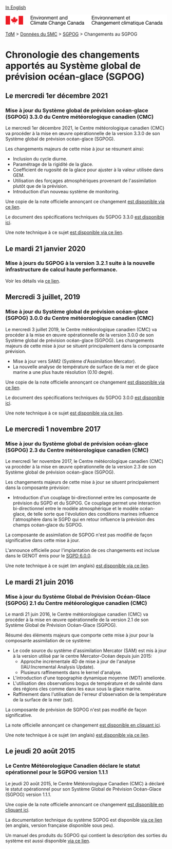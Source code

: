 [In English](changelog_giops_en.md)

![ECCC logo](../../img_eccc-logo.png)

[TdM](../../readme_fr.md) > [Données du SMC](../readme_fr.md) > [SGPOG](readme_giops_fr.md) > Changements au SGPOG

# Chronologie des changements apportés au Système global de prévision océan-glace (SGPOG)

## Le mercredi 1er décembre 2021

### Mise à jour du Système global de prévision océan-glace (SGPOG) 3.3.0 du Centre météorologique canadien (CMC)

Le mercredi 1er décembre 2021, le Centre météorologique canadien (CMC) va procéder à la mise en œuvre opérationnelle de la version 3.3.0 de son Système global de prévision océan-glace (SGPOG).

Les changements majeurs de cette mise à jour se résument ainsi:

* Inclusion du cycle diurne.
* Paramétrage de la rigidité de la glace.
* Coefficient de rugosité de la glace pour ajuster à la valeur utilisée dans GEM.
* Utilisation des forçages atmosphériques provenant de l'assimilation plutôt que de la prévision.
* Introduction d’un nouveau système de monitoring.


Une copie de la note officielle annonçant ce changement [est disponible via ce lien](http://dd.meteo.gc.ca/doc/genots/2021/11/26/NOCN03_CWAO_262118___50159).

Le document des spécifications techniques du SGPOG 3.3.0 [est disponible ici](https://collaboration.cmc.ec.gc.ca/cmc/cmoi/product_guide/docs/tech_specifications/tech_specifications_GIOPS_3.3.0_f.pdf).

Une note technique à ce sujet [est disponible via ce lien](https://collaboration.cmc.ec.gc.ca/cmc/cmoi/product_guide/docs/tech_notes/technote_giops-330_f.pdf).

## Le mardi 21 janvier 2020

### Mise à jours du SGPOG à la version 3.2.1 suite à la nouvelle infrastructure de calcul haute performance. 

Voir les détails via [ce lien](../changelog_multisystems_fr.md).

## Mercredi 3 juillet, 2019

### Mise à jour du Système global de prévision océan-glace (SGPOG) 3.0.0 du Centre météorologique canadien (CMC)

Le mercredi 3 juillet 2019, le Centre météorologique canadien (CMC) va procéder à la mise en œuvre opérationnelle de la version 3.0.0 de son Système global de prévision océan-glace (SGPOG).
Les changements majeurs de cette mise à jour se situent principalement dans la composante prévision.

* Mise à jour vers SAM2 (Système d'Assimilation Mercator).
* La nouvelle analyse de température de surface de la mer et de glace marine a une plus haute résolution (0.10 degré).


Une copie de la note officielle annonçant ce changement [est disponible via ce lien](http://dd.meteo.gc.ca/doc/genots/2019/06/28/NOCN03_CWAO_281844___55878).

Le document des spécifications techniques du SGPOG 3.0.0 [est disponible ici](https://collaboration.cmc.ec.gc.ca/cmc/cmoi/product_guide/docs/tech_specifications/tech_specifications_GIOPS_3.0.0_f.pdf).

Une note technique à ce sujet [est disponible via ce lien](https://collaboration.cmc.ec.gc.ca/cmc/cmoi/product_guide/docs/tech_notes/technote_giops-300_f.pdf).


## Le mercredi 1 novembre 2017

### Mise à jour du Système global de prévision océan-glace (SGPOG) 2.3 du Centre météorologique canadien (CMC)

Le mercredi 1er novembre 2017, le Centre météorologique canadien (CMC) va procéder à la mise en œuvre opérationnelle de la version 2.3 de son Système global de prévision océan-glace (SGPOG).

Les changements majeurs de cette mise à jour se situent principalement dans la composante prévision:

* Introduction d'un couplage bi-directionnel entre les composante de prévision du SGPD et du SGPOG. Ce couplage permet une interaction bi-directionnel entre le modèle atmosphérique et le modèle océan-glace, de telle sorte que l'évolution des conditions marines influence l'atmosphère dans le SGPD qui en retour influence la prévision des champs océan-glace du SGPOG.

La composante de assimilation de SGPOG n'est pas modifié de façon significative dans cette mise à jour.

L'announce officielle pour l'implantation de ces changements est incluse dans le GENOT émis pour le [SGPD 6.0.0](../nwp_gdps/changelog_gdps_fr.md).

Une note technique à ce sujet (en anglais) [est disponible via ce lien](https://collaboration.cmc.ec.gc.ca/cmc/cmoi/product_guide/docs/tech_notes/technote_giops-230_e.pdf).


## Le mardi 21 juin 2016

### Mise à jour du Système Global de Prévision Océan-Glace (SGPOG) 2.1 du Centre météorologique canadien (CMC)

Le mardi 21 juin 2016, le Centre météorologique canadien (CMC) va procéder à la mise en œuvre opérationnelle de la version 2.1 de son Système Global de Prévision Océan-Glace (SGPOG).

Résumé des éléments majeurs que comporte cette mise à jour pour la composante assimilation de ce système:

* Le code source du système d'assimilation Mercator (SAM) est mis à jour à la version utilisé par le centre Mercator-Océan depuis juin 2015:
    * Approche incrémentale 4D de mise à jour de l'analyse (IAU:Incremental Analysis Update).
    * Plusieurs raffinements dans le kernel d'analyse.
* L'introduction d'une topographie dynamique moyenne (MDT) ameliorée.
* L'utilisation des observations bogus de température et de salinité dans des régions cles comme dans les eaux sous la glace marine.
* Raffinement dans l'utilisation de l'erreur d'observation de la température de la surface de la mer (sst).

La composante de prévision de SGPOG n'est pas modifié de façon significative.

La note officielle annonçant ce changement [est disponible en cliquant ici](http://dd.meteo.gc.ca/doc/genots/2016/06/21/NOCN03_CWAO_211410___00536).

Une note technique à ce sujet (en anglais) [est disponible via ce lien](https://collaboration.cmc.ec.gc.ca/cmc/cmoi/product_guide/docs/tech_notes/technote_giops-210_e.pdf).


## Le jeudi 20 août 2015

### Le Centre Météorologique Canadien déclare le statut opérationnel pour le SGPOG version 1.1.1

Le jeudi 20 août 2015, le Centre Météorologique Canadien (CMC) à déclaré le statut opérationnel pour son Système Global de Prévision Océan-Glace (SGPOG) version 1.1.1.

Une copie de la note officielle annoncant ce changement [est disponible en cliquant ici](http://dd.weatheroffice.ec.gc.ca/doc/genots/2015/07/08/NOCN03_CWAO_081635___00168).

La documentation technique du système SGPOG est disponible [via ce lien](https://collaboration.cmc.ec.gc.ca/cmc/cmoi/product_guide/docs/lib/technote_giops-111_e.pdf) (en anglais, version française disponible sous peu).

Un manuel des produits du SGPOG qui contient la description des sorties du système est aussi disponible [via ce lien](https://collaboration.cmc.ec.gc.ca/cmc/cmoi/product_guide/docs/lib/product_manual_giops-111_f.pdf).



